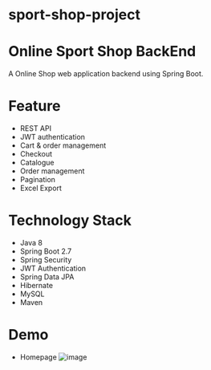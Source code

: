 # sport-shop-project
# Online Sport Shop BackEnd
A Online Shop web application backend using Spring Boot.
# Feature
- REST API
- JWT authentication
- Cart & order management
- Checkout
- Catalogue
- Order management
- Pagination
- Excel Export
# Technology Stack
- Java 8
- Spring Boot 2.7
- Spring Security
- JWT Authentication
- Spring Data JPA
- Hibernate
- MySQL
- Maven
# Demo
- Homepage
![image](https://github.com/juny76/sport-shop-project/assets/87554832/0d6e703f-19c8-464b-9388-d5b34cb36f6d)

